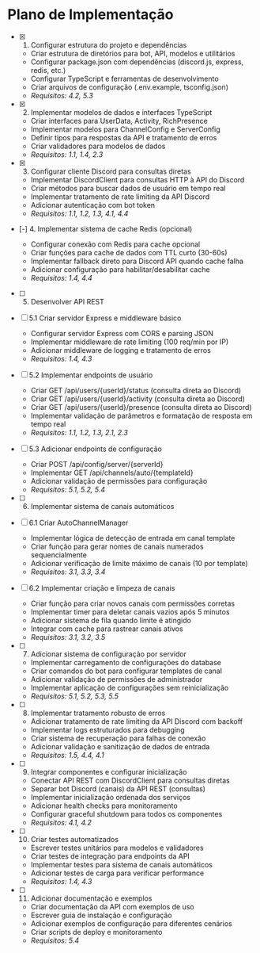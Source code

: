 # Plano de Implementação

- [x] 1. Configurar estrutura do projeto e dependências

  - Criar estrutura de diretórios para bot, API, modelos e utilitários
  - Configurar package.json com dependências (discord.js, express, redis, etc.)
  - Configurar TypeScript e ferramentas de desenvolvimento
  - Criar arquivos de configuração (.env.example, tsconfig.json)
  - _Requisitos: 4.2, 5.3_

- [x] 2. Implementar modelos de dados e interfaces TypeScript

  - Criar interfaces para UserData, Activity, RichPresence
  - Implementar modelos para ChannelConfig e ServerConfig
  - Definir tipos para respostas da API e tratamento de erros
  - Criar validadores para modelos de dados
  - _Requisitos: 1.1, 1.4, 2.3_

- [x] 3. Configurar cliente Discord para consultas diretas






  - Implementar DiscordClient para consultas HTTP à API do Discord
  - Criar métodos para buscar dados de usuário em tempo real
  - Implementar tratamento de rate limiting da API Discord
  - Adicionar autenticação com bot token
  - _Requisitos: 1.1, 1.2, 1.3, 4.1, 4.4_

- [-] 4. Implementar sistema de cache Redis (opcional)




  - Configurar conexão com Redis para cache opcional
  - Criar funções para cache de dados com TTL curto (30-60s)
  - Implementar fallback direto para Discord API quando cache falha
  - Adicionar configuração para habilitar/desabilitar cache
  - _Requisitos: 1.4, 4.4_

- [ ] 5. Desenvolver API REST
- [ ] 5.1 Criar servidor Express e middleware básico

  - Configurar servidor Express com CORS e parsing JSON
  - Implementar middleware de rate limiting (100 req/min por IP)
  - Adicionar middleware de logging e tratamento de erros
  - _Requisitos: 1.4, 4.3_

- [ ] 5.2 Implementar endpoints de usuário

  - Criar GET /api/users/{userId}/status (consulta direta ao Discord)
  - Criar GET /api/users/{userId}/activity (consulta direta ao Discord)
  - Criar GET /api/users/{userId}/presence (consulta direta ao Discord)
  - Implementar validação de parâmetros e formatação de resposta em tempo real
  - _Requisitos: 1.1, 1.2, 1.3, 2.1, 2.3_

- [ ] 5.3 Adicionar endpoints de configuração

  - Criar POST /api/config/server/{serverId}
  - Implementar GET /api/channels/auto/{templateId}
  - Adicionar validação de permissões para configuração
  - _Requisitos: 5.1, 5.2, 5.4_

- [ ] 6. Implementar sistema de canais automáticos
- [ ] 6.1 Criar AutoChannelManager

  - Implementar lógica de detecção de entrada em canal template
  - Criar função para gerar nomes de canais numerados sequencialmente
  - Adicionar verificação de limite máximo de canais (10 por template)
  - _Requisitos: 3.1, 3.3, 3.4_

- [ ] 6.2 Implementar criação e limpeza de canais

  - Criar função para criar novos canais com permissões corretas
  - Implementar timer para deletar canais vazios após 5 minutos
  - Adicionar sistema de fila quando limite é atingido
  - Integrar com cache para rastrear canais ativos
  - _Requisitos: 3.1, 3.2, 3.5_

- [ ] 7. Adicionar sistema de configuração por servidor

  - Implementar carregamento de configurações do database
  - Criar comandos do bot para configurar templates de canal
  - Adicionar validação de permissões de administrador
  - Implementar aplicação de configurações sem reinicialização
  - _Requisitos: 5.1, 5.2, 5.3, 5.5_

- [ ] 8. Implementar tratamento robusto de erros

  - Adicionar tratamento de rate limiting da API Discord com backoff
  - Implementar logs estruturados para debugging
  - Criar sistema de recuperação para falhas de conexão
  - Adicionar validação e sanitização de dados de entrada
  - _Requisitos: 1.5, 4.4, 4.1_

- [ ] 9. Integrar componentes e configurar inicialização

  - Conectar API REST com DiscordClient para consultas diretas
  - Separar bot Discord (canais) da API REST (consultas)
  - Implementar inicialização ordenada dos serviços
  - Adicionar health checks para monitoramento
  - Configurar graceful shutdown para todos os componentes
  - _Requisitos: 4.1, 4.2_

- [ ] 10. Criar testes automatizados

  - Escrever testes unitários para modelos e validadores
  - Criar testes de integração para endpoints da API
  - Implementar testes para sistema de canais automáticos
  - Adicionar testes de carga para verificar performance
  - _Requisitos: 1.4, 4.3_

- [ ] 11. Adicionar documentação e exemplos
  - Criar documentação da API com exemplos de uso
  - Escrever guia de instalação e configuração
  - Adicionar exemplos de configuração para diferentes cenários
  - Criar scripts de deploy e monitoramento
  - _Requisitos: 5.4_
